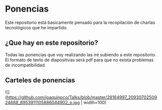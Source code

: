 # Ponencias

Este repositorio está basicamente pensado para la recopilación de charlas tecnológicos que he impartido.

## ¿Que hay en este repositorio?

Todas las ponencias que voy realizando las iré subiendo a este repositorio.
El formato de texto de diapositivas será pdf para que no exista problemas de incompatibilidad.

## Carteles de ponencias

![](https://github.com/joaquinpco/Talks/blob/master/28164997_2093070250924688_8953911105886044902_o.jpg | width=100)

